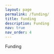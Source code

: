 ```yaml
---
layout: page
permalink: /funding/
title: funding
description: Funding
nav: true
nav_order: 4
---
```


Funding

